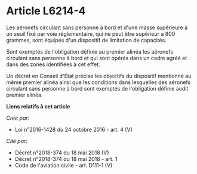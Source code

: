 # Article L6214-4

Les aéronefs circulant sans personne à bord et d'une masse supérieure à un seuil fixé par voie réglementaire, qui ne peut
être supérieur à 800 grammes, sont équipés d'un dispositif de limitation de capacités. 

Sont exemptés de l'obligation définie au premier alinéa les aéronefs circulant sans personne à bord et qui sont opérés dans
un cadre agréé et dans des zones identifiées à cet effet. 

Un décret en Conseil d'Etat précise les objectifs du dispositif mentionné au même premier alinéa ainsi que les conditions
dans lesquelles des aéronefs circulant sans personne à bord sont exemptés de l'obligation définie audit premier alinéa.

**Liens relatifs à cet article**

_Créé par_:

  - Loi n°2016-1428 du 24 octobre 2016 - art. 4 (V)

_Cité par_:

  - Décret n°2018-374 du 18 mai 2018 (V)
  - Décret n°2018-374 du 18 mai 2018 - art. 1
  - Code de l'aviation civile - art. D111-1 (V)
